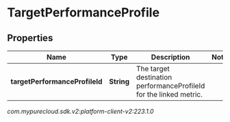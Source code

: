 # TargetPerformanceProfile


## Properties

| Name | Type | Description | Notes |
| ------------ | ------------- | ------------- | ------------- |
| **targetPerformanceProfileId** | **String** | The target destination performanceProfileId for the linked metric. |  |




_com.mypurecloud.sdk.v2:platform-client-v2:223.1.0_
